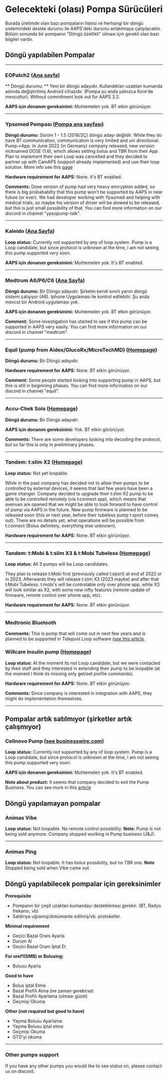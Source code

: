 # Gelecekteki (olası) Pompa Sürücüleri

Burada üretimde olan bazı pompaların listesi ve herhangi bir döngü sistemindeki destek durumu ile AAPS'deki durumu anlatılmaya çalışılacaktır. Bölüm sonunda bir pompanın "Döngü özellikli" olması için gerekli olan bazı bilgiler vardır.

## Döngü yapılabilen Pompalar

* * *

### EOPatch2 ([Ana sayfa](http://www.eoflow.com/eng/main/main.html))

** Döngü durumu: ** Yeni bir döngü adayıdır. Kullandıkları uzaktan kumanda aslında değiştirilmiş Android cihazıdır. (Pompa şu anda yalnızca Kore'de mevcuttur). Without commitment look out for AAPS 3.2.

**AAPS için donanım gereksinimi:** Muhtemelen yok. BT etkin görünüyor.

* * *

### Ypsomed Pompası ([Pompa ana sayfası](https://www.ypsomed.com/en/diabetes-care-mylife.html))

**Döngü durumu:** Sürüm 1 - 1.5 (2018/2Ç) döngü adayı değildir. While they do have BT communication, communication is very limited and uni directional: Pump->App. In June 2022 (in Germany) company released, new version nicknamed DOSE (1.6), which allows setting bolus and TBR from their App. Plan to implement their own Loop was cancelled and they decided to partner up with CamAPS (support already implemented) and use their loop solution. More info see this [page](https://www.mylife-diabetescare.com/en/loop-program.html)

**Hardware requirement for AAPS:** None. It's BT enabled.

**Comments:** Dose version of pump had very heavy encryption added, so there is big probababilty that this pump won't be supported by AAPS in near future (or ever). We had developer working with Ypsomed and helping with medical trials, so maybe his version of driver will be alowed to be released, but this is just small possibility of that. You can find more information on our discord in channel "ypsopump-talk".

* * *

### Kaleido ([Ana Sayfa](https://www.hellokaleido.com/))

**Loop status:** Currently not supported by any of loop system. Pump is a Loop candidate, but since protocol is unknown at the time, I am not seeing this pump supported very soon.

**AAPS için donanım gereksinimi:** Muhtemelen yok. It's BT enabled.

* * *

### Medtrum A6/P6/C6 ([Ana Sayfa](https://www.medtrum.com/product/nanopump.html))

**Döngü durumu:** Bir Döngü adayıdır. Şirketin kendi sınırlı yarım döngü sistemi çalışıyor (A6). Iphone Uygulaması ile kontrol edilebilir. Şu anda mevcut bir Android uygulaması yok.

**AAPS için donanım gereksinimi:** Muhtemelen yok. BT etkin görünüyor.

**Comment:** Some investigation has started to see if this pump can be supported in AAPS very easily. You can find more information on our discord in channel "medtrum".

* * *

### Equil (pump from Aidex/GlucoRx/MicroTechMD) ([Homepage](https://www.glucorx.ie/glucorx-equil/))

**Döngü durumu:** Bir Döngü adayıdır.

**Hardware requirement for AAPS:** None. BT etkin görünüyor.

**Comment:** Some people started looking into supporting pump in AAPS, but this is still in beginning phases. You can find more information on our discord in channel "equil".

* * *

### Accu-Chek Solo ([Homepage](https://www.roche.com/media/releases/med-cor-2018-07-23.htm))

**Döngü durumu:** Bir Döngü adayıdır.

**AAPS için donanım gereksinimi:** Yok. BT etkin görünüyor.

**Comments:** There are some developers looking into decoding the protocol, but so far this is only in preliminary phases.

* * *

### Tandem: t:slim X2 ([Homepage](https://www.tandemdiabetes.com/))

**Loop status:** Not yet loopable.

While in the past company has decided not to allow their pumps to be controlled by external devices, it seems that last few years have been a game changer. Company decided to upgrade their t:slim X2 pump to be able to be controlled remotely (via t:connect app), which means that avenues are opened that we might be able to look forward to have control of pump via AAPS in the future. New pump firmware is planned to be released soon (this or next year, before their tubeless pump t:sport comes out). There are no details yet, what operations will be possible from t:connect (Bolus definitely, everything else unknown).

**Hardware requirement for AAPS:** None. BT etkin görünüyor.

* * *

### Tandem: t:Mobi & t:slim X3 & t:Mobi Tubeless ([Homepage](https://www.tandemdiabetes.com/about-us/pipeline))

**Loop status:** All 3 pumps will be Loop candidates.

They plan to release t:Mobi first (previously called t:sport) at end of 2022 or in 2023. Afterwards they will release t:slim X3 (2023 maybe) and after that t:Mobi Tubeless. t:mobi's will be controlable only over phone app, while X3 will look similar as X2, with some new nifty features (remote update of firmware, remote control over phone app, etc).

**Hardware requirement for AAPS:** None. BT etkin görünüyor.

* * *

### Medtronic Bluetooth

**Comments:** This is pump that will come out in next few years and is planned to be supported in Tidepool Loop software ([see this article](https://www.tidepool.org/blog/tidepool-loop-medtronic-collaboration).

### Willcare Insulin pump ([Homepage](http://shinmyungmedi.com/en/))

**Loop status:** At the moment its not Loop candidate, but we were contacted by their staff and they interested in extending their pump to be loopable (at the moment I think its missing only get/set profile commands).

**Hardware requirement for AAPS:** None. BT etkin görünüyor.

**Comments:** Since company is interested in integration with AAPS, they might do implementation themselves.

* * *

## Pompalar artık satılmıyor (şirketler artık çalışmıyor)

### Cellnovo Pump ([see businesswire.com](https://www.businesswire.com/news/home/20190328005829/en/Cellnovo-Stops-Manufacturing-and-Commercial-Operations))

**Loop status:** Currently not supported by any of loop system. Pump is a Loop candidate, but since protocol is unknown at the time, I am not seeing this pump supported very soon.

**AAPS için donanım gereksinimi:** Muhtemelen yok. It's BT enabled.

**Note about product:** It seems that company decided to exit the Pump Business. You can see more in this [article](https://diabetogenic.wordpress.com/2019/04/01/and-then-cellnovo-disappeared/?fbclid=IwAR12Ow6gVbEOuD1zw7aNjBwqj5_aPkPipteHY1VHBvT3mchlH2y7Us6ZeAU)

## Döngü yapılamayan pompalar

### Animas Vibe

**Loop status:** Not loopable. No remote control possibility. **Note:** Pump is not being sold anymore. Company stopped working in Pump business (J&J).

* * *

### Animas Ping

**Loop status:** Not loopable. It has bolus possibility, but no TBR one. **Note** Stopped being sold when Vibe came out.

## Döngü yapılabilecek pompalar için gereksinimler

**Prerequisite**

- Pompanın bir çeşit uzaktan kumandayı desteklemesi gerekir. (BT, Radyo frekansı, vb)
- Saldırıya uğramış/dokümante edilmiş/vb. protokeller.

**Minimal requirement**

- Geçici Bazal Oranı Ayarla
- Durum Al
- Geçici Bazal Oranı İptal Et

**For oref1(SMB) or Bolusing:**

- Bolusu Ayarla

**Good to have**

- Bolus iptal Etme
- Bazal Profili Alma (ne zaman gerekirse)
- Bazal Profili Ayarlama (olması güzel)
- Geçmişi Okuma 

**Other (not required but good to have)**

- Yayma Bolusu Ayarlama
- Yayma Bolusu iptal etme
- Geçmişi Okuma
- GTD'yi okuma

* * *

### Other pumps support

If you have any other pumps you would like to see status on, please contact us on discord.